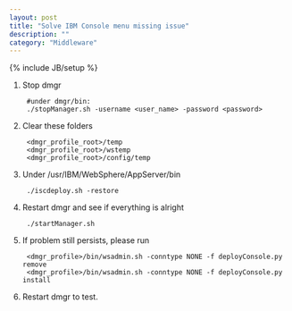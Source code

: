```yaml
---
layout: post
title: "Solve IBM Console menu missing issue"
description: ""
category: "Middleware"
---
```

{% include JB/setup %}

1. Stop dmgr

		#under dmgr/bin: 
		./stopManager.sh -username <user_name> -password <password>

2. Clear these folders

		<dmgr_profile_root>/temp
		<dmgr_profile_root>/wstemp
		<dmgr_profile_root>/config/temp
 
3. Under /usr/IBM/WebSphere/AppServer/bin
		
		./iscdeploy.sh -restore
 
4. Restart dmgr and see if everything is alright
		
		./startManager.sh
 
5. If problem still persists, please run

		<dmgr_profile>/bin/wsadmin.sh -conntype NONE -f deployConsole.py remove
		<dmgr_profile>/bin/wsadmin.sh -conntype NONE -f deployConsole.py install
 
6. Restart dmgr to test.
